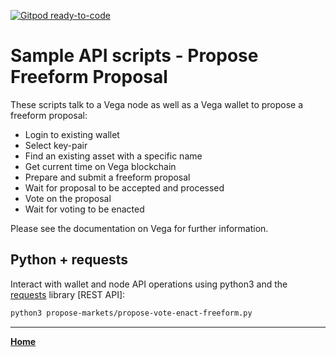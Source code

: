 [![Gitpod ready-to-code](https://img.shields.io/badge/Gitpod-ready--to--code-blue?logo=gitpod)](https://gitpod.io/#https://github.com/vegaprotocol/sample-api-scripts)

# Sample API scripts - Propose Freeform Proposal

These scripts talk to a Vega node as well as a Vega wallet to propose a freeform proposal:

- Login to existing wallet
- Select key-pair
- Find an existing asset with a specific name
- Get current time on Vega blockchain
- Prepare and submit a freeform proposal
- Wait for proposal to be accepted and processed
- Vote on the proposal
- Wait for voting to be enacted

Please see the documentation on Vega for further information.

## Python + requests

Interact with wallet and node API operations using python3 and the [requests](https://pypi.org/project/requests/) library [REST API]:

```bash
python3 propose-markets/propose-vote-enact-freeform.py
```

---

**[Home](../README.md)**
 
